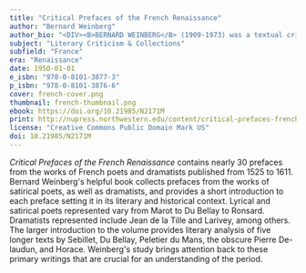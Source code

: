 ```yaml
---
title: "Critical Prefaces of the French Renaissance"
author: "Bernard Weinberg"
author_bio: "<DIV><B>BERNARD WEINBERG</B> (1909-1973) was a textual critic, literary critic, and historian of criticism who designated his field of study as &quot;Romance Philology.&quot; He was a passionate collector of books in Italian and French literature beginning with a notable array of Renaissance texts on literary criticism. He taught in the Department of Romance Languages and Literature the University of Chicago and later served as department chair.</DIV>"
subject: "Literary Criticism & Collections"
subfield: "France"
era: "Renaissance"
date: 1950-01-01
e_isbn: "978-0-8101-3877-3"
p_isbn: "978-0-8101-3876-6"
cover: french-cover.png
thumbnail: french-thumbnail.png
ebook: https://doi.org/10.21985/N2171M
print: http://nupress.northwestern.edu/content/critical-prefaces-french-renaissance
license: "Creative Commons Public Domain Mark US"
doi: 10.21985/N2171M
---
```

_Critical Prefaces of the French Renaissance_ contains nearly 30 prefaces from the works of French poets and dramatists published from 1525 to 1611. Bernard Weinberg's helpful book collects prefaces from the works of satirical poets, as well as dramatists, and provides a short introduction to each preface setting it in its literary and historical context. Lyrical and satirical poets represented vary from Marot to Du Bellay to Ronsard. Dramatists represented include Jean de la Tille and Larivey, among others. The larger introduction to the volume provides literary analysis of five longer texts by Sebillet, Du Bellay, Peletier du Mans, the obscure Pierre De-laudun, and Horace. Weinberg's study brings attention back to these primary writings that are crucial for an understanding of the period.
